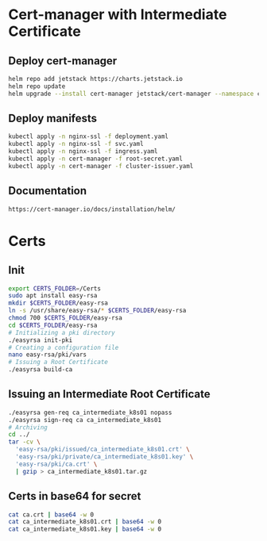 # Сert-manager with Intermediate Certificate

## Deploy cert-manager

```bash
helm repo add jetstack https://charts.jetstack.io
helm repo update
helm upgrade --install cert-manager jetstack/cert-manager --namespace cert-manager --version v1.11.2 --dry-run
```

## Deploy manifests

```bash
kubectl apply -n nginx-ssl -f deployment.yaml
kubectl apply -n nginx-ssl -f svc.yaml
kubectl apply -n nginx-ssl -f ingress.yaml
kubectl apply -n cert-manager -f root-secret.yaml
kubectl apply -n cert-manager -f cluster-issuer.yaml
```

## Documentation
```bash
https://cert-manager.io/docs/installation/helm/
```

# Certs

## Init

```bash
export CERTS_FOLDER=/Certs
sudo apt install easy-rsa
mkdir $CERTS_FOLDER/easy-rsa
ln -s /usr/share/easy-rsa/* $CERTS_FOLDER/easy-rsa
chmod 700 $CERTS_FOLDER/easy-rsa
cd $CERTS_FOLDER/easy-rsa
# Initializing a pki directory
./easyrsa init-pki
# Creating a configuration file
nano easy-rsa/pki/vars
# Issuing a Root Certificate
./easyrsa build-ca
```

## Issuing an Intermediate Root Certificate

```bash
./easyrsa gen-req ca_intermediate_k8s01 nopass
./easyrsa sign-req ca ca_intermediate_k8s01
# Archiving
cd ../
tar -cv \
  'easy-rsa/pki/issued/ca_intermediate_k8s01.crt' \
  'easy-rsa/pki/private/ca_intermediate_k8s01.key' \
  'easy-rsa/pki/ca.crt' \
  | gzip > ca_intermediate_k8s01.tar.gz
```

## Certs in base64 for secret

```bash
cat ca.crt | base64 -w 0
cat ca_intermediate_k8s01.crt | base64 -w 0
cat ca_intermediate_k8s01.key | base64 -w 0
```
